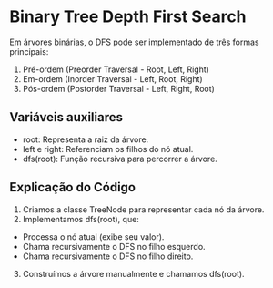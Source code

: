# Binary Tree Depth First Search

Em árvores binárias, o DFS pode ser implementado de três formas principais:

1. Pré-ordem (Preorder Traversal - Root, Left, Right)
2. Em-ordem (Inorder Traversal - Left, Root, Right)
3. Pós-ordem (Postorder Traversal - Left, Right, Root)

## Variáveis auxiliares

- root: Representa a raiz da árvore.
- left e right: Referenciam os filhos do nó atual.
- dfs(root): Função recursiva para percorrer a árvore.

## Explicação do Código

1. Criamos a classe TreeNode para representar cada nó da árvore.
2. Implementamos dfs(root), que:
- Processa o nó atual (exibe seu valor).
- Chama recursivamente o DFS no filho esquerdo.
- Chama recursivamente o DFS no filho direito.
3. Construímos a árvore manualmente e chamamos dfs(root).
